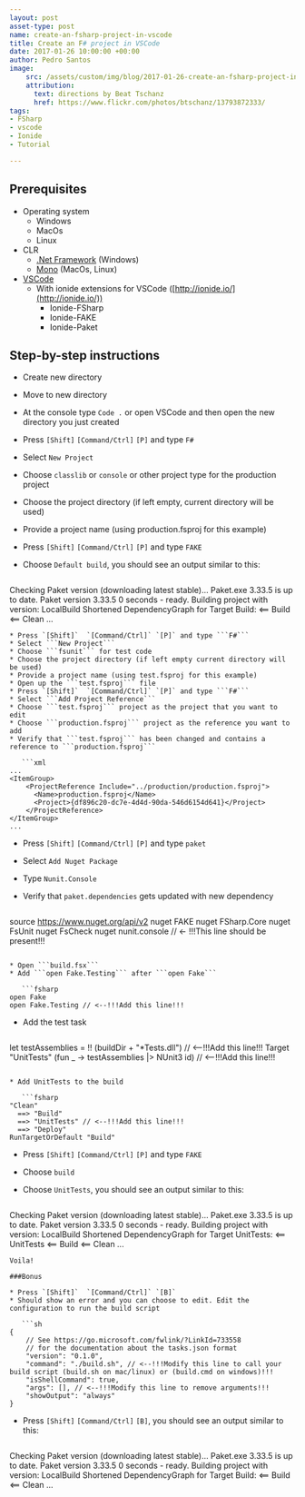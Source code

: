```yaml
---
layout: post
asset-type: post
name: create-an-fsharp-project-in-vscode
title: Create an F# project in VSCode
date: 2017-01-26 10:00:00 +00:00
author: Pedro Santos
image:
    src: /assets/custom/img/blog/2017-01-26-create-an-fsharp-project-in-vscode.jpg
    attribution:
      text: directions by Beat Tschanz
      href: https://www.flickr.com/photos/btschanz/13793872333/
tags:
- FSharp
- vscode
- Ionide
- Tutorial

---
```

## Prerequisites
* Operating system
  * Windows
  * MacOs
  * Linux
* CLR
  * [.Net Framework](https://www.microsoft.com/net/download) (Windows)
  * [Mono](http://www.mono-project.com/) (MacOs, Linux)
* [VSCode](https://code.visualstudio.com/)
   * With ionide extensions for VSCode ([http://ionide.io/](http://ionide.io/))
      * Ionide-FSharp
      * Ionide-FAKE
      * Ionide-Paket

## Step-by-step instructions  
* Create new directory
* Move to new directory
* At the console type ```Code .``` or open VSCode and then open the new directory you just created
* Press `[Shift]`  `[Command/Ctrl]` `[P]` and type ```F#```
* Select ```New Project```
* Choose ```classlib``` or ```console``` or other project type for the production project
* Choose the project directory (if left empty, current directory will be used)
* Provide a project name (using production.fsproj for this example)
* Press `[Shift]`  `[Command/Ctrl]` `[P]` and type ```FAKE```
* Choose ```Default build```, you should see an output similar to this:

   ```txt
Checking Paket version (downloading latest stable)...
Paket.exe 3.33.5 is up to date.
Paket version 3.33.5
0 seconds - ready.
Building project with version: LocalBuild
Shortened DependencyGraph for Target Build:
<== Build
   <== Clean
...
```
* Press `[Shift]`  `[Command/Ctrl]` `[P]` and type ```F#```
* Select ```New Project```
* Choose ```fsunit``` for test code
* Choose the project directory (if left empty current directory will be used)
* Provide a project name (using test.fsproj for this example)
* Open up the ```test.fsproj``` file
* Press `[Shift]`  `[Command/Ctrl]` `[P]` and type ```F#```
* Select ```Add Project Reference```
* Choose ```test.fsproj``` project as the project that you want to edit
* Choose ```production.fsproj``` project as the reference you want to add
* Verify that ```test.fsproj``` has been changed and contains a reference to ```production.fsproj```

   ```xml
...
<ItemGroup>
    <ProjectReference Include="../production/production.fsproj">
      <Name>production.fsproj</Name>
      <Project>{df896c20-dc7e-4d4d-90da-546d6154d641}</Project>
    </ProjectReference>
</ItemGroup>
...
```
* Press `[Shift]`  `[Command/Ctrl]` `[P]` and type ```paket```
* Select ```Add Nuget Package```
* Type ```Nunit.Console```
* Verify that ```paket.dependencies``` gets updated with new dependency

   ```fsharp
source https://www.nuget.org/api/v2
nuget FAKE
nuget FSharp.Core
nuget FsUnit
nuget FsCheck
nuget nunit.console // <- !!!This line should be present!!!
```

* Open ```build.fsx```
* Add ```open Fake.Testing``` after ```open Fake```

   ```fsharp
open Fake
open Fake.Testing // <--!!!Add this line!!!
```
* Add the test task

   ```fsharp
let testAssemblies = !! (buildDir + "*Tests.dll") // <--!!!Add this line!!!
Target "UnitTests" (fun _ -> testAssemblies |> NUnit3 id) // <--!!!Add this line!!!
```

* Add UnitTests to the build

   ```fsharp
"Clean"
  ==> "Build"
  ==> "UnitTests" // <--!!!Add this line!!!
  ==> "Deploy"
RunTargetOrDefault "Build"
```

* Press `[Shift]`  `[Command/Ctrl]` `[P]` and type ```FAKE```
* Choose ```build```
* Choose ```UnitTests```, you should see an output similar to this:

   ```txt
Checking Paket version (downloading latest stable)...
Paket.exe 3.33.5 is up to date.
Paket version 3.33.5
0 seconds - ready.
Building project with version: LocalBuild
Shortened DependencyGraph for Target UnitTests:
<== UnitTests
   <== Build
      <== Clean
...      
```
Voila!

###Bonus

* Press `[Shift]`  `[Command/Ctrl]` `[B]`
* Should show an error and you can choose to edit. Edit the configuration to run the build script

   ```sh
{
    // See https://go.microsoft.com/fwlink/?LinkId=733558
    // for the documentation about the tasks.json format
    "version": "0.1.0",
    "command": "./build.sh", // <--!!!Modify this line to call your build script (build.sh on mac/linux) or (build.cmd on windows)!!!
    "isShellCommand": true,
    "args": [], // <--!!!Modify this line to remove arguments!!!
    "showOutput": "always"
}
```
* Press `[Shift]`  `[Command/Ctrl]` `[B]`, you should see an output similar to this:

   ```txt
Checking Paket version (downloading latest stable)...
Paket.exe 3.33.5 is up to date.
Paket version 3.33.5
0 seconds - ready.
Building project with version: LocalBuild
Shortened DependencyGraph for Target Build:
<== Build
   <== Clean
...
```
